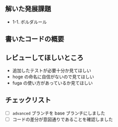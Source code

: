 ## 解いた発展課題

- 1-1. ボルダルール

## 書いたコードの概要

<!-- 2-1, 2-2 を解いた場合は課題文で指定された内容をここで記述すること。その他の場合は書いたコードについて簡単に説明してください。 -->

## レビューしてほしいところ

- 追加したテストが必要十分か見てほしい
- hoge の命名に自信がないので見てほしい
- fuga の使い方があっているか見てほしい

## チェックリスト

- [ ] `advanced` ブランチを base ブランチにしました
- [ ] コードの差分が意図通りであることを確認しました
